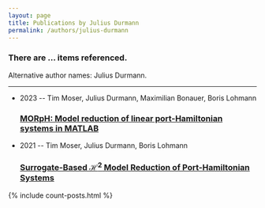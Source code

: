 ```yaml
---
layout: page
title: Publications by Julius Durmann
permalink: /authors/julius-durmann
---
```


<h3 id="number-posts">There are ... items referenced.</h3>
<p id='info-authors'>Alternative author names: Julius Durmann.</p>
<hr />
<ul class="post-list">
<li><span class='post-meta'>2023 -- Tim Moser, Julius Durmann, Maximilian Bonauer, Boris Lohmann</span><h3><a class='post-link' href="{{ site.baseurl }}/morph-model-reduction-of-linear-port-hamiltonian-systems-in-matlab">MORpH: Model reduction of linear port-Hamiltonian systems in MATLAB</a></h3></li>
<li><span class='post-meta'>2021 -- Tim Moser, Julius Durmann, Boris Lohmann</span><h3><a class='post-link' href="{{ site.baseurl }}/surrogate-based-h-sup-2-sup-model-reduction-of-port-hamiltonian-systems">Surrogate-Based ℋ<sup>2</sup> Model Reduction of Port-Hamiltonian Systems</a></h3></li>

</ul>
{% include count-posts.html %}
